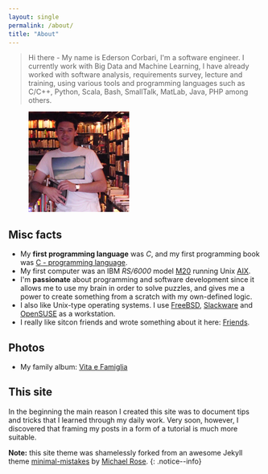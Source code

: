 ```yaml
---
layout: single
permalink: /about/
title: "About"
---
```


> Hi there - My name is Ederson Corbari, I'm a software engineer. I currently work with Big Data and Machine Learning, I have already worked with software analysis, requirements survey, lecture and training, using various tools and programming languages such as C/C++, Python, Scala, Bash, SmallTalk, MatLab, Java, PHP among others.

<figure><a href="/assets/images/profile.png"><img src="/assets/images/profile.png"></a></figure>

## Misc facts

* My **first programming language** was *C*, and my first programming book was [C - programming language](https://www.amazon.com/Programming-Language-2nd-Brian-Kernighan/dp/0131103628). 
* My first computer was an IBM *RS/6000* model [M20](https://en.wikipedia.org/wiki/RS/6000) running Unix [AIX](https://en.wikipedia.org/wiki/IBM_AIX).
* I'm **passionate** about programming and software development since it allows me to use my brain in order to solve puzzles, and gives me a power to create something from a scratch with my own-defined logic.
* I also like Unix-type operating systems. I use [FreeBSD](https://www.freebsd.org/), [Slackware](http://www.slackware.com) and [OpenSUSE](https://www.opensuse.org)  as a workstation.
* I really like sitcon friends and wrote something about it here: [Friends](https://edersoncorbari.github.io/friends/).

## Photos

* My family album: [Vita e Famiglia](https://www.flickr.com/photos/185399775@N06/)

## This site

In the beginning the main reason I created this site was to document tips and tricks that I learned through my daily work. Very soon, however, I discovered that framing my posts in a form of a tutorial is much more suitable.

**Note:** this site theme was shamelessly forked from an awesome Jekyll theme [minimal-mistakes](https://github.com/mmistakes/minimal-mistakes/) by [Michael Rose](https://mademistakes.com/).
{: .notice--info}
